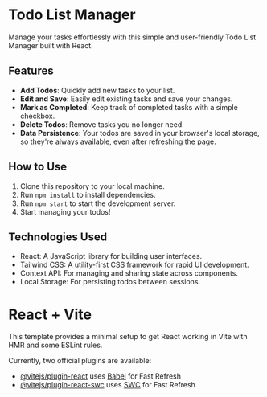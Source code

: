 # Todo List Manager

Manage your tasks effortlessly with this simple and user-friendly Todo List Manager built with React.

## Features

- **Add Todos**: Quickly add new tasks to your list.
- **Edit and Save**: Easily edit existing tasks and save your changes.
- **Mark as Completed**: Keep track of completed tasks with a simple checkbox.
- **Delete Todos**: Remove tasks you no longer need.
- **Data Persistence**: Your todos are saved in your browser's local storage, so they're always available, even after refreshing the page.

## How to Use

1. Clone this repository to your local machine.
2. Run `npm install` to install dependencies.
3. Run `npm start` to start the development server.
4. Start managing your todos!

## Technologies Used

- React: A JavaScript library for building user interfaces.
- Tailwind CSS: A utility-first CSS framework for rapid UI development.
- Context API: For managing and sharing state across components.
- Local Storage: For persisting todos between sessions.


# React + Vite

This template provides a minimal setup to get React working in Vite with HMR and some ESLint rules.

Currently, two official plugins are available:

- [@vitejs/plugin-react](https://github.com/vitejs/vite-plugin-react/blob/main/packages/plugin-react/README.md) uses [Babel](https://babeljs.io/) for Fast Refresh
- [@vitejs/plugin-react-swc](https://github.com/vitejs/vite-plugin-react-swc) uses [SWC](https://swc.rs/) for Fast Refresh
